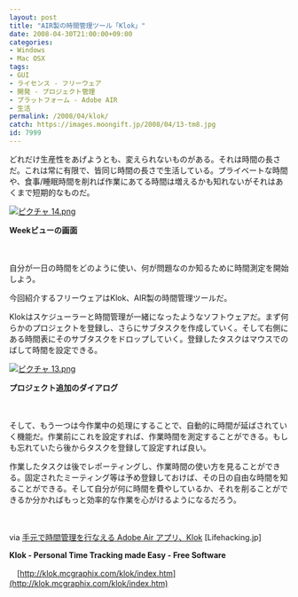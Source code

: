 ```yaml
---
layout: post
title: "AIR製の時間管理ツール「Klok」"
date: 2008-04-30T21:00:00+09:00
categories:
- Windows
- Mac OSX
tags: 
- GUI
- ライセンス - フリーウェア
- 開発 - プロジェクト管理
- プラットフォーム - Adobe AIR
- 生活
permalink: /2008/04/klok/
catch: https://images.moongift.jp/2008/04/13-tm8.jpg
id: 7999
---
```

どれだけ生産性をあげようとも、変えられないものがある。それは時間の長さだ。これは常に有限で、皆同じ時間の長さで生活している。プライベートな時間や、食事/睡眠時間を削れば作業にあてる時間は増えるかも知れないがそれはあくまで短期的なものだ。

  

[![ピクチャ 14.png](https://images.moongift.jp/2008/04/14-tm4.jpg)](https://images.moongift.jp/2008/04/144.jpg)  
  
**Weekビューの画面**

  

　

  

自分が一日の時間をどのように使い、何が問題なのか知るために時間測定を開始しよう。

  

今回紹介するフリーウェアはKlok、AIR製の時間管理ツールだ。

  
  
<!--more-->  

Klokはスケジューラーと時間管理が一緒になったようなソフトウェアだ。まず何らかのプロジェクトを登録し、さらにサブタスクを作成していく。そして右側にある時間表にそのサブタスクをドロップしていく。登録したタスクはマウスでのばして時間を設定できる。

  

[![ピクチャ 13.png](https://images.moongift.jp/2008/04/13-tm8.jpg)](https://images.moongift.jp/2008/04/138.jpg)  
  
**プロジェクト追加のダイアログ**

  

　

  

そして、もう一つは今作業中の処理にすることで、自動的に時間が延ばされていく機能だ。作業前にこれを設定すれば、作業時間を測定することができる。もしも忘れていたら後からタスクを登録して設定すれば良い。

  

作業したタスクは後でレポーティングし、作業時間の使い方を見ることができる。固定されたミーティング等は予め登録しておけば、その日の自由な時間を知ることができる。そして自分が何に時間を費やしているか、それを削ることができるか分かればもっと効率的な作業を心がけるようになるだろう。

  

　

  

via [手元で時間管理を行なえる Adobe Air アプリ、Klok](http://lifehacking.jp/2008/04/desktop-time-tracker-klok/) [Lifehacking.jp]

  

**Klok - Personal Time Tracking made Easy - Free Software**  
  
　[http://klok.mcgraphix.com/klok/index.htm](http://klok.mcgraphix.com/klok/index.htm)

  
